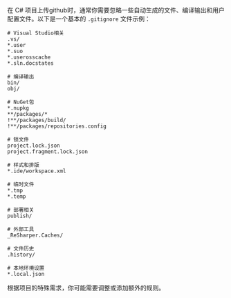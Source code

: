 在 C# 项目上传github时，通常你需要忽略一些自动生成的文件、编译输出和用户配置文件。以下是一个基本的 `.gitignore` 文件示例：

```gitignore
# Visual Studio相关
.vs/
*.user
*.suo
*.userosscache
*.sln.docstates

# 编译输出
bin/
obj/

# NuGet包
*.nupkg
**/packages/*
!**/packages/build/
!**/packages/repositories.config

# 锁文件
project.lock.json
project.fragment.lock.json

# 样式和排版
*.ide/workspace.xml

# 临时文件
*.tmp
*.temp

# 部署相关
publish/

# 外部工具
_ReSharper.Caches/

# 文件历史
.history/

# 本地环境设置
*.local.json
```

根据项目的特殊需求，你可能需要调整或添加额外的规则。
